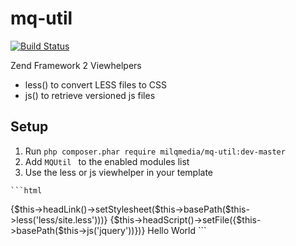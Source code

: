 mq-util
=======

[![Build Status](https://travis-ci.org/milqmedia/mq-util.svg?branch=master)](https://travis-ci.org/milqmedia/mq-util)

Zend Framework 2 Viewhelpers
- less() to convert LESS files to CSS
- js() to retrieve versioned js files

## Setup

  1. Run `php composer.phar require milqmedia/mq-util:dev-master`
  2. Add `MQUtil ` to the enabled modules list
  3. Use the less or js viewhelper in your template

    ```html
<!DOCTYPE html>					
<html>
<head>
<title>MQUtil</title>
{$this->headLink()->setStylesheet($this->basePath($this->less('less/site.less')))}
{$this->headScript()->setFile({$this->basePath($this->js('jquery'))})}
</head>
<body>
Hello World
</body>
</html>
    ```
